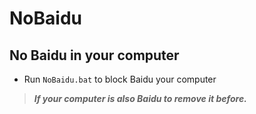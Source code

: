# NoBaidu

## No Baidu in your computer</n>

* Run `NoBaidu.bat` to block Baidu your computer</n> 

>***If your computer is also Baidu to remove it before.***

